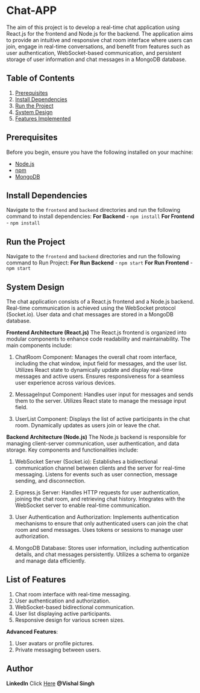 # Chat-APP

The aim of this project is to develop a real-time chat application using React.js for the frontend and Node.js for the backend. The application aims to provide an intuitive and responsive chat room interface where users can join, engage in real-time conversations, and benefit from features such as user authentication, WebSocket-based communication, and persistent storage of user information and chat messages in a MongoDB database.

## Table of Contents

1. [Prerequisites](#prerequisites)
2. [Install Dependencies](#install-dependencies)
3. [Run the Project](#run-the-project)
4. [System Design](#system-design)
5. [Features Implemented](#features-implemented)

## Prerequisites
Before you begin, ensure you have the following installed on your machine:

- [Node.js](https://nodejs.org/)
- [npm](https://www.npmjs.com/)
- [MongoDB](https://www.mongodb.com/try/download/community)


## Install Dependencies

Navigate to the `frontend` and `backend` directories and run the following command to install dependencies:
**For Backend** - `npm install`
**For Frontend** - `npm install`

## Run the Project

Navigate to the `frontend` and `backend` directories and run the following command to Run Project:
**For Run Backend** - `npm start`
**For Run Frontend** - `npm start`

## System Design

The chat application consists of a React.js frontend and a Node.js backend. Real-time communication is achieved using the WebSocket protocol (Socket.io). User data and chat messages are stored in a MongoDB database.

**Frontend Architecture (React.js)**
The React.js frontend is organized into modular components to enhance code readability and maintainability. The main components include:
1) ChatRoom Component:
Manages the overall chat room interface, including the chat window, input field for messages, and the user list.
Utilizes React state to dynamically update and display real-time messages and active users.
Ensures responsiveness for a seamless user experience across various devices.

2) MessageInput Component:
Handles user input for messages and sends them to the server.
Utilizes React state to manage the message input field.

3) UserList Component:
Displays the list of active participants in the chat room.
Dynamically updates as users join or leave the chat.

**Backend Architecture (Node.js)**
The Node.js backend is responsible for managing client-server communication, user authentication, and data storage. Key components and functionalities include:

1) WebSocket Server (Socket.io):
Establishes a bidirectional communication channel between clients and the server for real-time messaging.
Listens for events such as user connection, message sending, and disconnection.

2) Express.js Server:
Handles HTTP requests for user authentication, joining the chat room, and retrieving chat history.
Integrates with the WebSocket server to enable real-time communication.

3) User Authentication and Authorization:
Implements authentication mechanisms to ensure that only authenticated users can join the chat room and send messages.
Uses tokens or sessions to manage user authorization.

4) MongoDB Database:
Stores user information, including authentication details, and chat messages persistently.
Utilizes a schema to organize and manage data efficiently.

## List of Features

1) Chat room interface with real-time messaging.
2) User authentication and authorization.
3) WebSocket-based bidirectional communication.
4) User list displaying active participants.
5) Responsive design for various screen sizes.

 
**Advanced Features**:
1) User avatars or profile pictures.
2) Private messaging between users.

 
## Author
**LinkedIn** Click [Here](https://www.linkedin.com/in/vishal-singh-32b213244/) **@Vishal Singh**
